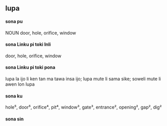 ## lupa

#### sona pu

NOUN door, hole, orifice, window

#### sona Linku pi toki Inli

door, hole, orifice, window

#### sona Linku pi toki pona

lupa la ijo li ken tan ma tawa insa ijo; lupa mute li sama sike; soweli mute li awen lon lupa

#### sona ku

hole⁵, door⁵, orifice⁴, pit⁴, window³, gate³, entrance², opening², gap², dig²

#### sona sin

